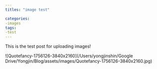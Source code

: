 ```yaml
---
titles: "image test"

categories:
-images
tags:
-test
---
```




This is the test post for uploading images!



![Quotefancy-1756126-3840x2160](/Users/yongjinshin/Google Drive/Yongjin/Blog/assets/images/Quotefancy-1756126-3840x2160.jpg)
